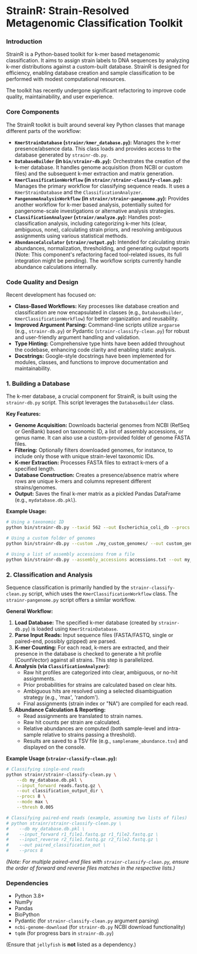 # StrainR: Strain-Resolved Metagenomic Classification Toolkit

### Introduction

StrainR is a Python-based toolkit for k-mer based metagenomic classification. It aims to assign strain labels to DNA sequences by analyzing k-mer distributions against a custom-built database. StrainR is designed for efficiency, enabling database creation and sample classification to be performed with modest computational resources.

The toolkit has recently undergone significant refactoring to improve code quality, maintainability, and user experience.

### Core Components

The StrainR toolkit is built around several key Python classes that manage different parts of the workflow:

*   **`KmerStrainDatabase` (`strainr/kmer_database.py`):** Manages the k-mer presence/absence data. This class loads and provides access to the database generated by `strainr-db.py`.
*   **`DatabaseBuilder` (in `bin/strainr-db.py`):** Orchestrates the creation of the k-mer database. It handles genome acquisition (from NCBI or custom files) and the subsequent k-mer extraction and matrix generation.
*   **`KmerClassificationWorkflow` (in `strainr/strainr-classify-clean.py`):** Manages the primary workflow for classifying sequence reads. It uses a `KmerStrainDatabase` and the `ClassificationAnalyzer`.
*   **`PangenomeAnalysisWorkflow` (in `strainr/strainr-pangenome.py`):** Provides another workflow for k-mer based analysis, potentially suited for pangenome-scale investigations or alternative analysis strategies.
*   **`ClassificationAnalyzer` (`strainr/analyze.py`):** Handles post-classification analysis, including categorizing k-mer hits (clear, ambiguous, none), calculating strain priors, and resolving ambiguous assignments using various statistical methods.
*   **`AbundanceCalculator` (`strainr/output.py`):** Intended for calculating strain abundances, normalization, thresholding, and generating output reports (Note: This component's refactoring faced tool-related issues, its full integration might be pending). The workflow scripts currently handle abundance calculations internally.

### Code Quality and Design

Recent development has focused on:
*   **Class-Based Workflows:** Key processes like database creation and classification are now encapsulated in classes (e.g., `DatabaseBuilder`, `KmerClassificationWorkflow`) for better organization and reusability.
*   **Improved Argument Parsing:** Command-line scripts utilize `argparse` (e.g., `strainr-db.py`) or Pydantic (`strainr-classify-clean.py`) for robust and user-friendly argument handling and validation.
*   **Type Hinting:** Comprehensive type hints have been added throughout the codebase, enhancing code clarity and enabling static analysis.
*   **Docstrings:** Google-style docstrings have been implemented for modules, classes, and functions to improve documentation and maintainability.

### 1. Building a Database

The k-mer database, a crucial component for StrainR, is built using the `strainr-db.py` script. This script leverages the `DatabaseBuilder` class.

**Key Features:**
*   **Genome Acquisition:** Downloads bacterial genomes from NCBI (RefSeq or GenBank) based on taxonomic ID, a list of assembly accessions, or genus name. It can also use a custom-provided folder of genome FASTA files.
*   **Filtering:** Optionally filters downloaded genomes, for instance, to include only those with unique strain-level taxonomic IDs.
*   **K-mer Extraction:** Processes FASTA files to extract k-mers of a specified length.
*   **Database Construction:** Creates a presence/absence matrix where rows are unique k-mers and columns represent different strains/genomes.
*   **Output:** Saves the final k-mer matrix as a pickled Pandas DataFrame (e.g., `mydatabase.db.pkl`).

**Example Usage:**
```bash
# Using a taxonomic ID
python bin/strainr-db.py --taxid 562 --out Escherichia_coli_db --procs 8

# Using a custom folder of genomes
python bin/strainr-db.py --custom ./my_custom_genomes/ --out custom_genome_db --kmerlen 25

# Using a list of assembly accessions from a file
python bin/strainr-db.py --assembly_accessions accessions.txt --out my_accession_db
```

### 2. Classification and Analysis

Sequence classification is primarily handled by the `strainr-classify-clean.py` script, which uses the `KmerClassificationWorkflow` class. The `strainr-pangenome.py` script offers a similar workflow.

**General Workflow:**
1.  **Load Database:** The specified k-mer database (created by `strainr-db.py`) is loaded using `KmerStrainDatabase`.
2.  **Parse Input Reads:** Input sequence files (FASTA/FASTQ, single or paired-end, possibly gzipped) are parsed.
3.  **K-mer Counting:** For each read, k-mers are extracted, and their presence in the database is checked to generate a hit profile (CountVector) against all strains. This step is parallelized.
4.  **Analysis (via `ClassificationAnalyzer`):**
    *   Raw hit profiles are categorized into clear, ambiguous, or no-hit assignments.
    *   Prior probabilities for strains are calculated based on clear hits.
    *   Ambiguous hits are resolved using a selected disambiguation strategy (e.g., 'max', 'random').
    *   Final assignments (strain index or "NA") are compiled for each read.
5.  **Abundance Calculation & Reporting:**
    *   Read assignments are translated to strain names.
    *   Raw hit counts per strain are calculated.
    *   Relative abundances are computed (both sample-level and intra-sample relative to strains passing a threshold).
    *   Results are saved to a TSV file (e.g., `samplename_abundance.tsv`) and displayed on the console.

**Example Usage (`strainr-classify-clean.py`):**
```bash
# Classifying single-end reads
python strainr/strainr-classify-clean.py \
    --db my_database.db.pkl \
    --input_forward reads.fastq.gz \
    --out classification_output_dir \
    --procs 8 \
    --mode max \
    --thresh 0.005

# Classifying paired-end reads (example, assuming two lists of files)
# python strainr/strainr-classify-clean.py \
#    --db my_database.db.pkl \
#    --input_forward r1_file1.fastq.gz r1_file2.fastq.gz \
#    --input_reverse r2_file1.fastq.gz r2_file2.fastq.gz \
#    --out paired_classification_out \
#    --procs 8
```
*(Note: For multiple paired-end files with `strainr-classify-clean.py`, ensure the order of forward and reverse files matches in the respective lists.)*

### Dependencies
*   Python 3.8+
*   NumPy
*   Pandas
*   BioPython
*   Pydantic (for `strainr-classify-clean.py` argument parsing)
*   `ncbi-genome-download` (for `strainr-db.py` NCBI download functionality)
*   `tqdm` (for progress bars in `strainr-db.py`)

(Ensure that `jellyfish` is **not** listed as a dependency.)
```
